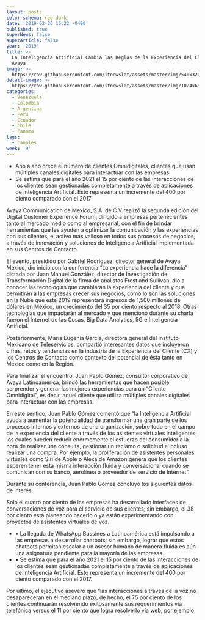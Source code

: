```yaml
---
layout: posts
color-schema: red-dark
date: '2019-02-26 16:22 -0400'
published: true
superNews: false
superArticle: false
year: '2019'
title: >-
  La Inteligencia Artificial Cambia las Reglas de la Experiencia del Cliente:
  Avaya
image: >-
  https://raw.githubusercontent.com/itnewslat/assets/master/img/540x320/Cliente-preocupado-p.jpg
detail-image: >-
  https://raw.githubusercontent.com/itnewslat/assets/master/img/1024x680/Cliente-preocupado-g.jpg
categories:
  - Venezuela
  - Colombia
  - Argentina
  - Perú
  - Ecuador
  - Chile
  - Panama
tags:
  - Canales
week: '9'
---
```

- Año a año crece el número de clientes Omnidigitales, clientes que usan múltiples canales digitales para interactuar con las empresas
- Se estima que para el año 2021 el 15 por ciento de las interacciones de los clientes sean gestionadas completamente a través de aplicaciones de Inteligencia Artificial. Esto representa un incremente del 400 por ciento comparado con el 2017

Avaya Communication de Mexico, S.A. de C.V realizó la segunda edición del Digital Customer Experience Forum, dirigido a empresas pertenecientes tanto al mercado medio como al empresarial, con el fin de brindar herramientas que les ayuden a optimizar la comunicación y las experiencias con sus clientes, el activo más valioso en todos sus procesos de negocios, a través de innovación y soluciones de Inteligencia Artificial implementada en sus Centros de Contacto. 

El evento, presidido por Gabriel Rodriguez, director general de Avaya México, dio inicio con la conferencia “La experiencia hace la diferencia” dictada por Juan Manuel González, director de Investigación de Transformación Digital de la firma de analistas Frost and Sullivan, dio a conocer las tecnologías que cambiarán la experiencia del cliente y que permitirán a las empresas crecer sus negocios, como lo son las soluciones en la Nube que este 2019 representará ingresos de 1,500 millones de dólares en México, un crecimiento del 35 por ciento respecto al 2018. Otras tecnologías que impactarán al mercado y que mencionó durante su charla fueron el Internet de las Cosas, Big Data Analytics, 5G e Inteligencia Artificial.

Posteriormente, María Eugenia García, directora general del Instituto Mexicano de Teleservicios, compartió interesantes datos que incluyeron cifras, retos y tendencias en la industria de la Experiencia del Cliente (CX) y los Centros de Contacto como contexto del potencial de ésta tanto en México como en la Región. 

Para finalizar el encuentro, Juan Pablo Gómez, consultor corporativo de Avaya Latinoamérica, brindó las herramientas que hacen posible sorprender y generar las mejores experiencias para un “Cliente Omnidigital”, es decir, aquel cliente que utiliza múltiples canales digitales para interactuar con las empresas. 

En este sentido, Juan Pablo Gómez comentó que “la Inteligencia Artificial ayuda a aumentar la potencialidad de transformar una gran parte de los procesos internos y externos de una organización, sobre todo en el campo de la experiencia del cliente a través de los asistentes virtuales inteligentes, los cuales pueden reducir enormemente el esfuerzo del consumidor a la hora de realizar una consulta, gestionar un reclamo o solicitud e incluso realizar una compra. Por ejemplo, la proliferación de asistentes personales virtuales como Siri de Apple o Alexa de Amazon genera que los clientes esperen tener esta misma interacción fluida y conversacional cuando se comunican con su banco, aerolínea o proveedor de servicio de Internet”.

Durante su conferencia, Juan Pablo Gómez concluyó los siguientes datos de interés: 

Solo el cuatro por ciento de las empresas ha desarrollado interfaces de conversaciones de voz para el servicio de sus clientes; sin embargo, el 38 por ciento está planeando hacerlo o ya están experimentando con proyectos de asistentes virtuales de voz. 

- •	La llegada de WhatsApp Bussines a Latinoamérica está impulsando a las empresas a desarrollar chatbots; sin embargo, lograr que estos chatbots permitan escalar a un asesor humano de manera fluida es aún una asignatura pendiente para la mayoría de las empresas. 
- •	Se estima que para el año 2021 el 15 por ciento de las interacciones de los clientes sean gestionadas completamente a través de aplicaciones de Inteligencia Artificial. Esto representa un incremente del 400 por ciento comparado con el 2017.

Por último, el ejecutivo aseveró que “las interacciones a través de la voz no desaparecerán en el mediano plazo; de hecho, el 75 por ciento de los clientes continuarán resolviendo exitosamente sus requerimientos vía telefónica versus el 11 por ciento que logra resolverlo vía web, por ejemplo
